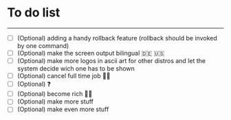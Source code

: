 # To do list
--------------------------------------------------------------------------------------------------
- [ ] \(Optional) adding a handy rollback feature (rollback should be invoked by one command)
- [ ] \(Optional) make the screen output bilingual 🇩🇪 🇺🇸
- [ ] \(Optional) make more logos in ascii art for other distros and let the system decide wich one has to be shown
- [ ] \(Optional) cancel full time job 🏴‍☠️
- [ ] \(Optional) ❓
- [ ] \(Optional) become rich 💎🍾
- [ ] \(Optional) make more stuff
- [ ] \(Optional) make even more stuff
